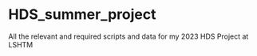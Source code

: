 # HDS_summer_project
All the relevant and required scripts and data for my 2023 HDS Project at LSHTM 
